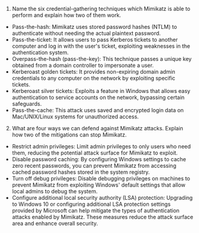 1. Name the six credential-gathering techniques which Mimikatz is able to perform and explain how two of them work.
  * Pass-the-hash: Mimikatz uses stored password hashes (NTLM) to authenticate without needing the actual plaintext password.
  * Pass-the-ticket: It allows users to pass Kerberos tickets to another computer and log in with the user's ticket, exploiting weaknesses in the authentication system.
  * Overpass-the-hash (pass-the-key): This technique passes a unique key obtained from a domain controller to impersonate a user.
  * Kerberoast golden tickets: It provides non-expiring domain admin credentials to any computer on the network by exploiting specific tickets.
  * Kerberoast silver tickets: Exploits a feature in Windows that allows easy authentication to service accounts on the network, bypassing certain safeguards.
  * Pass-the-cache: This attack uses saved and encrypted login data on Mac/UNIX/Linux systems for unauthorized access.
2. What are four ways we can defend against Mimikatz attacks. Explain how two of the mitigations can stop Mimikatz.
  * Restrict admin privileges: Limit admin privileges to only users who need them, reducing the potential attack surface for Mimikatz to exploit.
  * Disable password caching: By configuring Windows settings to cache zero recent passwords, you can prevent Mimikatz from accessing cached password hashes stored in the system registry.
  * Turn off debug privileges: Disable debugging privileges on machines to prevent Mimikatz from exploiting Windows' default settings that allow local admins to debug the system.
  * Configure additional local security authority (LSA) protection: Upgrading to Windows 10 or configuring additional LSA protection settings provided by Microsoft can help mitigate the types of authentication attacks enabled by Mimikatz. These measures reduce the attack surface area and enhance overall security.
